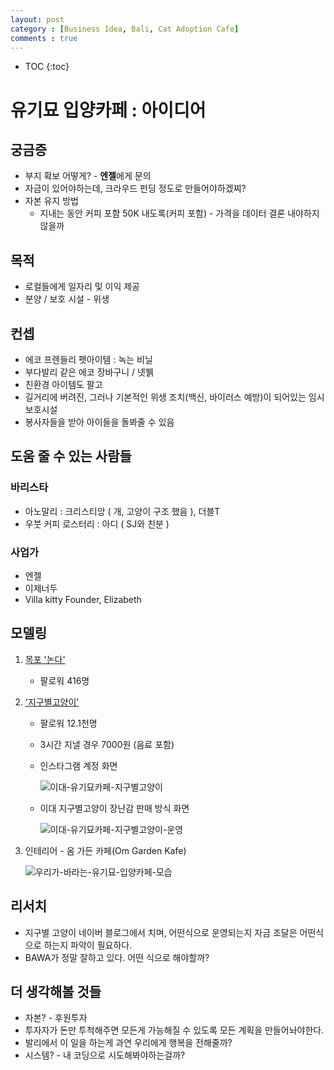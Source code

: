 ```yaml
---
layout: post
category : [Business Idea, Bali, Cat Adoption Cafe]
comments : true
---
```


* TOC
{:toc}

# 유기묘 입양카페 : 아이디어

## 궁금증

- 부지 확보 어떻게? - **엔젤**에게 문의
- 자금이 있어야하는데, 크라우드 펀딩 정도로 만들어야하겠찌?
- 자본 유지 방법
  - 지내는 동안 커피 포함 50K 내도록(커피 포함) - 가격을 데이터 결론 내야하지 않을까

## 목적

- 로컬들에게 일자리 및 이익 제공 
- 분양 / 보호 시설 - 위생

## 컨셉

- 에코 프렌들리 펫아이템 : 녹는 비닐
- 부다발리 같은 에코 장바구니 / 넷뷁
- 친환경 아이템도 팔고
- 길거리에 버려진, 그러나 기본적인 위생 조치(백신, 바이러스 예방)이 되어있는 임시 보호시설
- 봉사자들을 받아 아이들을 돌봐줄 수 있음

## 도움 줄 수 있는 사람들 

### 바리스타

- 아노말리 : 크리스티앙 ( 개, 고양이 구조 했음 ), 더블T 
- 우붓 커피 로스터리 : 아디 ( SJ와 친분 )

### 사업가

- 엔젤
- 이제너두
- Villa kitty Founder, Elizabeth

## 모델링 

1. [목포 '논다'](https://www.instagram.com/sunwoo.0526/)

   - 팔로워 416명

2. ['지구별고양이'](https://www.instagram.com/jigucat/)

   - 팔로워 12.1천명
   - 3시간 지낼 경우 7000원 (음료 포함)
   - 인스타그램 계정 화면

       ![이대-유기묘카페-지구별고양이](https://user-images.githubusercontent.com/35059428/60392253-6fa07400-9b31-11e9-948f-16115d039c11.png)

   - 이대 지구별고양이 장난감 판매 방식 화면

       ![이대-유기묘카페-지구별고양이-운영](https://user-images.githubusercontent.com/35059428/60392262-99f23180-9b31-11e9-94b1-5c37ba7f93a9.png)

3. 인테리어 - 옴 가든 카페(Om Garden Kafe)

   ![우리가-바라는-유기묘-입양카페-모습](https://user-images.githubusercontent.com/35059428/60392414-b04dbc80-9b34-11e9-9991-9043a1831974.png)


## 리서치

   - 지구별 고양이 네이버 블로그에서 치며, 어떤식으로 운영되는지 자금 조달은 어떤식으로 하는지 파악이 필요하다.
   - BAWA가 정말 잘하고 있다. 어떤 식으로 해야할까?



## 더 생각해볼 것들

   - 자본? - 후원투자
   - 투자자가 돈만 투척해주면 모든게 가능해질 수 있도록 모든 계획을 만들어놔야한다.
   - 발리에서 이 일을 하는게 과연 우리에게 행복을 전해줄까?
   - 시스템? - 내 코딩으로 시도해봐야하는걸까?